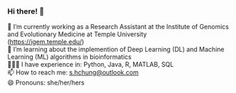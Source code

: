 ### Hi there! 👋

🔭 I’m currently working as a Research Assistant at the Institute of Genomics and Evolutionary Medicine at Temple University<br>
  (https://igem.temple.edu/) <br>
🌱 I’m learning about the implemention of Deep Learning (DL) and Machine Learning (ML) algorithms in bioinformatics <br>
👩🏼‍💻 I have experience in: Python, Java, R, MATLAB, SQL <br>
📫 How to reach me: s.hchung@outlook.com <br>
😄 Pronouns: she/her/hers

<!--
**Sarah-Chung/Sarah-Chung** is a ✨ _special_ ✨ repository because its `README.md` (this file) appears on your GitHub profile.

Here are some ideas to get you started:

🔭 I’m currently working as a Research Assistant in the Institute of Genomics and Evolutionary Medicine at Temple University, Philadelphia
🌱 I’m currently learning R
💬 Ask me about evolutionary biology and bioinformatics
📫 How to reach me: s.hchung@outlook.com
😄 Pronouns: she/her/hers
-->
